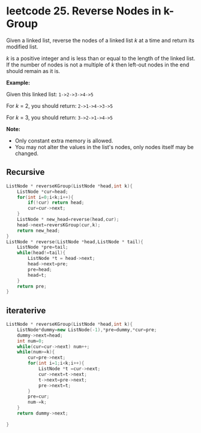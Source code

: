 # leetcode 25. Reverse Nodes in k-Group

Given a linked list, reverse the nodes of a linked list *k* at a time and return its modified list.

*k* is a positive integer and is less than or equal to the length of the linked list. If the number of nodes is not a multiple of *k* then left-out nodes in the end should remain as it is.



**Example:**

Given this linked list: `1->2->3->4->5`

For *k* = 2, you should return: `2->1->4->3->5`

For *k* = 3, you should return: `3->2->1->4->5`

**Note:**

- Only constant extra memory is allowed.
- You may not alter the values in the list's nodes, only nodes itself may be changed.

## Recursive

```c++
ListNode * reverseKGroup(ListNode *head,int k){
    ListNode *cur=head;
    for(int i=0;i<k;i++){
        if(!cur) return head;
        cur=cur->next;
    }
    ListNode * new_head=reverse(head,cur);
    head->next=reversKGroup(cur,k);
    return new_head;
}
ListNode * reverse(ListNode *head,ListNode * tail){
    ListNode *pre=tail;
    while(head!=tail){
        ListNode *t = head->next;
        head->next=pre;
        pre=head;
        head=t;
    }
    return pre;
}
```



## iteraterive

```c++   
ListNode * reverseKGroup(ListNode *head,int k){
    ListNode*dummy=new ListNode(-1),*pre=dummy,*cur=pre;
    dummy->next=head;
    int num=0;
    while(cur=cur->next) num++;
    while(num>=k){
        cur=pre->next;
        for(int i=1;i<k;i++){
            ListNode *t =cur->next;
            cur->next=t->next;
            t->next=pre->next;
            pre->next=t;
        }
        pre=cur;
        num-=k;
    }
    return dummy->next;
    
}
```

